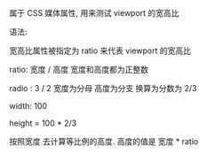 属于 CSS 媒体属性, 用来测试 viewport 的宽高比

语法:

宽高比属性被指定为 ratio 来代表 viewport 的宽高比

ratio: 宽度 / 高度 宽度和高度都为正整数

radio : 3 / 2 宽度为分母 高度为分支 换算为分数为 2/3

width: 100

height = 100 \* 2/3

按照宽度 去计算等比例的高度. 高度的值是 宽度 \* ratio
